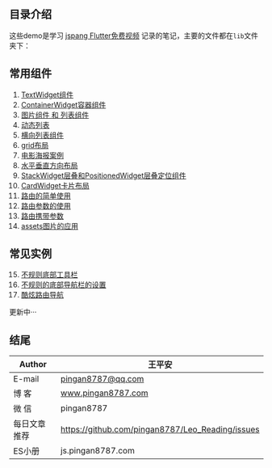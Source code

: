 ## 目录介绍
这些demo是学习 [jspang Flutter免费视频](http://jspang.com/post/flutter4.html) 记录的笔记，主要的文件都在`lib`文件夹下：   

## 常用组件
1. [TextWidget组件](https://github.com/pingan8787/Leo-Flutter/blob/master/1-demo/flutter_demo/flutter_demo/lib/test.dart)   
2. [ContainerWidget容器组件](https://github.com/pingan8787/Leo-Flutter/blob/master/1-demo/flutter_demo/flutter_demo/lib/test2.dart)   
3. [图片组件 和 列表组件](https://github.com/pingan8787/Leo-Flutter/blob/master/1-demo/flutter_demo/flutter_demo/lib/test3.dart)   
4. [动态列表](https://github.com/pingan8787/Leo-Flutter/blob/master/1-demo/flutter_demo/flutter_demo/lib/test4.dart)   
5. [横向列表组件](https://github.com/pingan8787/Leo-Flutter/blob/master/1-demo/flutter_demo/flutter_demo/lib/test5.dart)   
6. [grid布局](https://github.com/pingan8787/Leo-Flutter/blob/master/1-demo/flutter_demo/flutter_demo/lib/test6.dart)   
7. [电影海报案例](https://github.com/pingan8787/Leo-Flutter/blob/master/1-demo/flutter_demo/flutter_demo/lib/test7.dart)   
8. [水平垂直方向布局](https://github.com/pingan8787/Leo-Flutter/blob/master/1-demo/flutter_demo/flutter_demo/lib/test8.dart)   
9. [StackWidget层叠和PositionedWidget层叠定位组件](https://github.com/pingan8787/Leo-Flutter/blob/master/1-demo/flutter_demo/flutter_demo/lib/test9.dart)   
10. [CardWidget卡片布局](https://github.com/pingan8787/Leo-Flutter/blob/master/1-demo/flutter_demo/flutter_demo/lib/test10.dart)   
11. [路由的简单使用](https://github.com/pingan8787/Leo-Flutter/blob/master/1-demo/flutter_demo/flutter_demo/lib/test11.dart) 
12. [路由参数的使用](https://github.com/pingan8787/Leo-Flutter/blob/master/1-demo/flutter_demo/flutter_demo/lib/test12.dart) 
13. [路由携带参数](https://github.com/pingan8787/Leo-Flutter/blob/master/1-demo/flutter_demo/flutter_demo/lib/test13.dart) 
14. [assets图片的应用](https://github.com/pingan8787/Leo-Flutter/blob/master/1-demo/flutter_demo/flutter_demo/lib/test14.dart)   

## 常见实例
15. [不规则底部工具栏](https://github.com/pingan8787/Leo-Flutter/blob/master/1-demo/flutter_demo/flutter_demo/lib/demo_bottom_appbar.dart)  
16. [不规则的底部导航栏的设置](https://github.com/pingan8787/Leo-Flutter/blob/master/1-demo/flutter_demo/flutter_demo/lib/demo_bottom_navigation.dart)  
17. [酷炫路由导航](https://github.com/pingan8787/Leo-Flutter/blob/master/1-demo/flutter_demo/flutter_demo/lib/demo_route_animation.dart)  

更新中···


## 结尾
|Author|王平安|
|---|---|
|E-mail|pingan8787@qq.com|
|博  客|www.pingan8787.com|
|微  信|pingan8787|
|每日文章推荐|https://github.com/pingan8787/Leo_Reading/issues|
|ES小册|js.pingan8787.com|